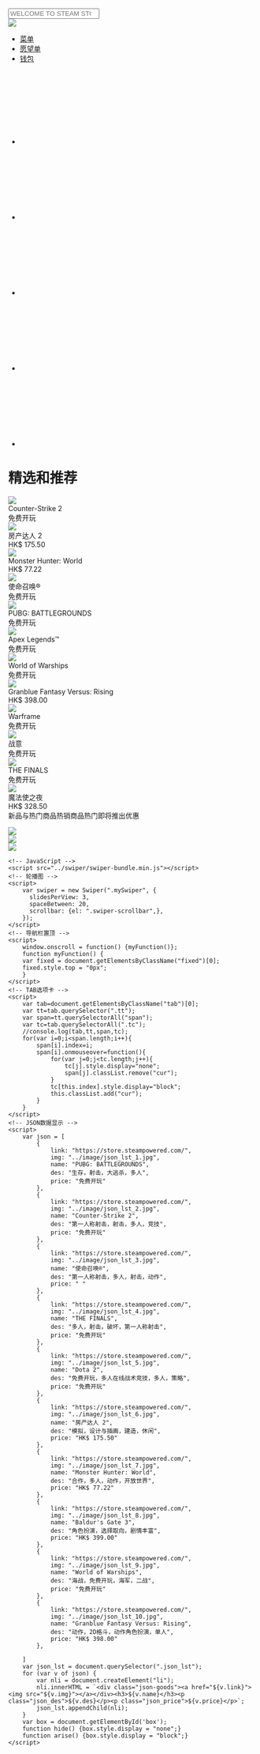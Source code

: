 <body>
    <!-- 顶部导航栏 -->
    <nav class="t_nav" id="fixed">
        <input type="search" class="search_input" id="search_input" name="search_input" placeholder="WELCOME TO STEAM STORE" onkeypress="if (event.key === 'Enter') handleSearch()"> 
        <svg class="search_input_icon" aria-hidden="true"><use xlink:href="#icon-sousuo"></use></svg>
        <div><img class="head_img" src="../image/user-head.gif"></div>
        <ul>
            <li><a href="#">菜单</a></li>
            <li><a href="#">愿望单</a></li>
            <li><a href="#">钱包</a></li>
        </ul>
    </nav>
    <!-- 底部导航栏 -->
    <nav class="b_nav">
        <ul>
            <li><a href="./index.html"><svg class="b_nav_icon" aria-hidden="true"><use xlink:href="#icon-biaoqian-copy"></use></svg></a></li>
            <li><a href="./new.html"><svg class="b_nav_icon" aria-hidden="true"><use xlink:href="#icon-xinwen09"></use></svg></a></li>
            <li><a href="./safe.html"><svg class="b_nav_icon" aria-hidden="true"><use xlink:href="#icon-yangshi_icon_tongyong_shield"></use></svg></a></li>
            <li><a href="./note.html"><svg class="b_nav_icon" aria-hidden="true"><use xlink:href="#icon-icons_notifications"></use></svg></a></li>
            <li><a href="./user.html"><svg class="b_nav_icon" aria-hidden="true"><use xlink:href="#icon-liebiaogengduo-More"></use></svg></a></li>
        </ul>
    </nav>
    <!-- 内容 -->
    <a href="https://store.steampowered.com/"><div class="advert_background"></div></a>
    <h1 class="concent-title">精选和推荐</h1>
    <div class="swiper mySwiper">
        <div class="swiper-wrapper">
            <div class="swiper-slide"><img src="../image/capsule_1.jpg"><div class="swiper-slide-des">Counter-Strike 2<div class="swiper-slide-price">免费开玩</div></div></div>
            <div class="swiper-slide"><img src="../image/capsule_2.jpg"><div class="swiper-slide-des">房产达人 2<div class="swiper-slide-price">HK$ 175.50</div></div></div>
            <div class="swiper-slide"><img src="../image/capsule_3.jpg"><div class="swiper-slide-des">Monster Hunter: World<div class="swiper-slide-price">HK$ 77.22</div></div></div>
            <div class="swiper-slide"><img src="../image/capsule_4.jpg"><div class="swiper-slide-des">使命召唤®<div class="swiper-slide-price">免费开玩</div></div></div>
            <div class="swiper-slide"><img src="../image/capsule_5.jpg"><div class="swiper-slide-des"> PUBG: BATTLEGROUNDS<div class="swiper-slide-price">免费开玩</div></div></div>
            <div class="swiper-slide"><img src="../image/capsule_6.jpg"><div class="swiper-slide-des"> Apex Legends™<div class="swiper-slide-price">免费开玩</div></div></div>
            <div class="swiper-slide"><img src="../image/capsule_7.jpg"><div class="swiper-slide-des"> World of Warships<div class="swiper-slide-price">免费开玩</div></div></div>
            <div class="swiper-slide"><img src="../image/capsule_8.jpg"><div class="swiper-slide-des"> Granblue Fantasy Versus: Rising<div class="swiper-slide-price">HK$ 398.00</div></div></div>
            <div class="swiper-slide"><img src="../image/capsule_9.jpg"><div class="swiper-slide-des"> Warframe<div class="swiper-slide-price">免费开玩</div></div></div>
            <div class="swiper-slide"><img src="../image/capsule_10.jpg"><div class="swiper-slide-des"> 战意<div class="swiper-slide-price">免费开玩</div></div></div>
            <div class="swiper-slide"><img src="../image/capsule_11.jpg"><div class="swiper-slide-des">THE FINALS<div class="swiper-slide-price">免费开玩</div></div></div>
            <div class="swiper-slide"><img src="../image/capsule_12.jpg"><div class="swiper-slide-des">魔法使之夜<div class="swiper-slide-price">HK$ 328.50</div></div></div>
        </div>
        <div class="swiper-scrollbar"></div>
    </div>
    <div class="tab">
        <div class="tt"><span class="cur">新品与热门商品</span><span>热销商品</span><span>热门即将推出</span><span>优惠</span></div>
        <!-- 新品与热门商品 -->
        <div class="tc show"><div id="box"><ul class="json_lst"></ul></div></div>
        <!-- 热销商品 -->
        <div class="tc"><a href="#"><img id="tc-img" src="../image/tc-img-1.png"></a></div>
        <!-- 热门即将推出 -->
        <div class="tc"><a href="#"><img id="tc-img" src="../image/tc-img-2.png"></a></div>
        <!-- 优惠 -->
        <div class="tc"><a href="#"><img id="tc-img" src="../image/tc-img-3.png"></a></div>
    </div>

    <!-- JavaScript -->
    <script src="../swiper/swiper-bundle.min.js"></script>
    <!-- 轮播图 -->
    <script>
        var swiper = new Swiper(".mySwiper", {
          slidesPerView: 3,
          spaceBetween: 20,
          scrollbar: {el: ".swiper-scrollbar",},
        });
    </script>
    <!-- 导航栏置顶 -->
    <script>  
        window.onscroll = function() {myFunction()};  
        function myFunction() {  
        var fixed = document.getElementsByClassName("fixed")[0];  
        fixed.style.top = "0px";
        }  
    </script>
    <!-- TAB选项卡 -->
    <script>
        var tab=document.getElementsByClassName("tab")[0];
        var tt=tab.querySelector(".tt");
        var span=tt.querySelectorAll("span");
        var tc=tab.querySelectorAll(".tc");
        //console.log(tab,tt,span,tc);
        for(var i=0;i<span.length;i++){
            span[i].index=i;
            span[i].onmouseover=function(){
                for(var j=0;j<tc.length;j++){
                    tc[j].style.display="none";
                    span[j].classList.remove("cur");
                }
                tc[this.index].style.display="block";
                this.classList.add("cur");
            }
        }
    </script> 
    <!-- JSON数据显示 -->
    <script>
        var json = [
            {
                link: "https://store.steampowered.com/",
                img: "../image/json_lst_1.jpg",
                name: "PUBG: BATTLEGROUNDS",
                des: "生存，射击，大逃杀，多人",
                price: "免费开玩"
            },
            {
                link: "https://store.steampowered.com/",
                img: "../image/json_lst_2.jpg",
                name: "Counter-Strike 2",
                des: "第一人称射击，射击，多人，竞技",
                price: "免费开玩"
            },
            {
                link: "https://store.steampowered.com/",
                img: "../image/json_lst_3.jpg",
                name: "使命召唤®",
                des: "第一人称射击，多人，射击，动作",
                price: " "
            },
            {
                link: "https://store.steampowered.com/",
                img: "../image/json_lst_4.jpg",
                name: "THE FINALS",
                des: "多人，射击，破坏，第一人称射击",
                price: "免费开玩"
            },
            {
                link: "https://store.steampowered.com/",
                img: "../image/json_lst_5.jpg",
                name: "Dota 2",
                des: "免费开玩，多人在线战术竞技，多人，策略",
                price: "免费开玩"
            },
            {
                link: "https://store.steampowered.com/",
                img: "../image/json_lst_6.jpg",
                name: "房产达人 2",
                des: "模拟，设计与插画，建造，休闲",
                price: "HK$ 175.50"
            },
            {
                link: "https://store.steampowered.com/",
                img: "../image/json_lst_7.jpg",
                name: "Monster Hunter: World",
                des: "合作，多人，动作，开放世界",
                price: "HK$ 77.22"
            },
            {
                link: "https://store.steampowered.com/",
                img: "../image/json_lst_8.jpg",
                name: "Baldur's Gate 3",
                des: "角色扮演，选择取向，剧情丰富",
                price: "HK$ 399.00"
            },
            {
                link: "https://store.steampowered.com/",
                img: "../image/json_lst_9.jpg",
                name: "World of Warships",
                des: "海战，免费开玩，海军，二战",
                price: "免费开玩"
            },
            {
                link: "https://store.steampowered.com/",
                img: "../image/json_lst_10.jpg",
                name: "Granblue Fantasy Versus: Rising",
                des: "动作，2D格斗，动作角色扮演，单人",
                price: "HK$ 398.00"
            },
            
        ]
        var json_lst = document.querySelector(".json_lst");
        for (var v of json) {
            var nli = document.createElement("li");
            nli.innerHTML = `<div class="json-goods"><a href="${v.link}"><img src="${v.img}"></a></div><h3>${v.name}</h3><p class="json_des">${v.des}</p><p class="json_price">${v.price}</p>`;
            json_lst.appendChild(nli);
        }
        var box = document.getElementById('box');
        function hide() {box.style.display = "none";}
        function arise() {box.style.display = "block";}
    </script>
</body>
